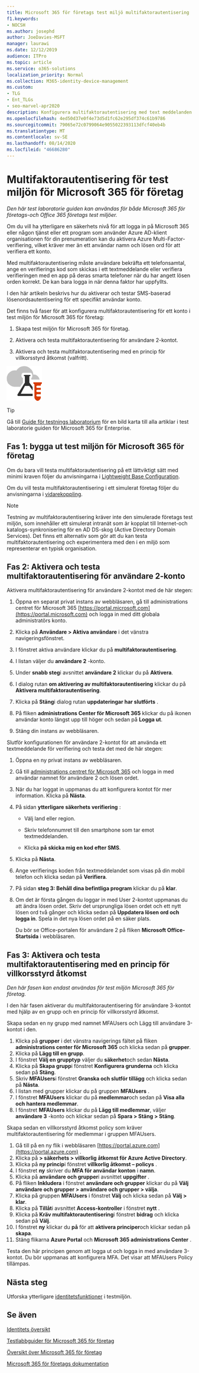 ```yaml
---
title: Microsoft 365 för företags test miljö multifaktorautentisering
f1.keywords:
- NOCSH
ms.author: josephd
author: JoeDavies-MSFT
manager: laurawi
ms.date: 12/12/2019
audience: ITPro
ms.topic: article
ms.service: o365-solutions
localization_priority: Normal
ms.collection: M365-identity-device-management
ms.custom:
- TLG
- Ent_TLGs
- seo-marvel-apr2020
description: Konfigurera multifaktorautentisering med text meddelanden som skickas till en smart telefon i test miljön för Microsoft 365 för företag.
ms.openlocfilehash: 4ed50d37e0f4e73d5d1fc62e295df374c61b9786
ms.sourcegitcommit: 79065e72c0799064e9055022393113dfcf40eb4b
ms.translationtype: MT
ms.contentlocale: sv-SE
ms.lasthandoff: 08/14/2020
ms.locfileid: "46686280"
---
```

# <a name="multi-factor-authentication-for-your-microsoft-365-for-enterprise-test-environment"></a>Multifaktorautentisering för test miljön för Microsoft 365 för företag

*Den här test laboratorie guiden kan användas för både Microsoft 365 för företags-och Office 365 företags test miljöer.*

Om du vill ha ytterligare en säkerhets nivå för att logga in på Microsoft 365 eller någon tjänst eller ett program som använder Azure AD-klient organisationen för din prenumeration kan du aktivera Azure Multi-Factor-verifiering, vilket kräver mer än ett användar namn och lösen ord för att verifiera ett konto. 

Med multifaktorautentisering måste användare bekräfta ett telefonsamtal, ange en verifierings kod som skickas i ett textmeddelande eller verifiera verifieringen med en app på deras smarta telefoner när du har angett lösen orden korrekt. De kan bara logga in när denna faktor har uppfyllts. 
  
I den här artikeln beskrivs hur du aktiverar och testar SMS-baserad lösenordsautentisering för ett specifikt användar konto.
  
Det finns två faser för att konfigurera multifaktorautentisering för ett konto i test miljön för Microsoft 365 för företag:
  
1. Skapa test miljön för Microsoft 365 för företag.
    
2. Aktivera och testa multifaktorautentisering för användare 2-kontot.

3. Aktivera och testa multifaktorautentisering med en princip för villkorsstyrd åtkomst (valfritt).

![Testlabbguider för Microsoft Cloud](../media/m365-enterprise-test-lab-guides/cloud-tlg-icon.png) 
    
> [!TIP]
> Gå till [Guide för testnings laboratorium](../media/m365-enterprise-test-lab-guides/Microsoft365EnterpriseTLGStack.pdf) för en bild karta till alla artiklar i test laboratorie guiden för Microsoft 365 för Enterprise.
  
## <a name="phase-1-build-out-your-microsoft-365-for-enterprise-test-environment"></a>Fas 1: bygga ut test miljön för Microsoft 365 för företag

Om du bara vill testa multifaktorautentisering på ett lättviktigt sätt med minimi kraven följer du anvisningarna i [Lightweight Base Configuration](lightweight-base-configuration-microsoft-365-enterprise.md).
  
Om du vill testa multifaktorautentisering i ett simulerat företag följer du anvisningarna i [vidarekoppling](pass-through-auth-m365-ent-test-environment.md).
  
> [!NOTE]
> Testning av multifaktorautentisering kräver inte den simulerade företags test miljön, som innehåller ett simulerat intranät som är kopplat till Internet-och katalogs-synkronisering för en AD DS-skog (Active Directory Domain Services). Det finns ett alternativ som gör att du kan testa multifaktorautentisering och experimentera med den i en miljö som representerar en typisk organisation. 
  
## <a name="phase-2-enable-and-test-multi-factor-authentication-for-the-user-2-account"></a>Fas 2: Aktivera och testa multifaktorautentisering för användare 2-konto

Aktivera multifaktorautentisering för användare 2-kontot med de här stegen:
  
1. Öppna en separat privat instans av webbläsaren, gå till administrations centret för Microsoft 365 [https://portal.microsoft.com](https://portal.microsoft.com) och logga in med ditt globala administratörs konto.
    
2. Klicka på **Användare > Aktiva användare** i det vänstra navigeringsfönstret.
    
3. I fönstret aktiva användare klickar du på **multifaktorautentisering**.
    
4. I listan väljer du **användare 2** -konto.
    
5. Under **snabb steg**i avsnittet **användare 2** klickar du på **Aktivera**.
    
6. I dialog rutan **om aktivering av multifaktorautentisering** klickar du på **Aktivera multifaktorautentisering**.
    
7. Klicka på **Stäng**i dialog rutan **uppdateringar har slutförts** .
    
8. På fliken **administrations Center för Microsoft 365** klickar du på ikonen användar konto längst upp till höger och sedan på **Logga ut**.
    
9. Stäng din instans av webbläsaren.
   
Slutför konfigurationen för användare 2-kontot för att använda ett textmeddelande för verifiering och testa det med de här stegen:
  
1. Öppna en ny privat instans av webbläsaren.
    
2. Gå till [administrations centret för Microsoft 365](https://admin.microsoft.com) och logga in med användar namnet för användare 2 och lösen ordet.
    
3. När du har loggat in uppmanas du att konfigurera kontot för mer information. Klicka på **Nästa**.
    
4. På sidan **ytterligare säkerhets verifiering** :
    
   - Välj land eller region.
    
   - Skriv telefonnumret till den smartphone som tar emot textmeddelanden.
    
   - Klicka **på** **skicka mig en kod efter SMS**.
    
5. Klicka på **Nästa**.
    
6. Ange verifierings koden från textmeddelandet som visas på din mobil telefon och klicka sedan på **Verifiera**.
    
7. På sidan **steg 3: Behåll dina befintliga program** klickar du på **klar**.
    
8. Om det är första gången du loggar in med User 2-kontot uppmanas du att ändra lösen ordet. Skriv det ursprungliga lösen ordet och ett nytt lösen ord två gånger och klicka sedan på **Uppdatera lösen ord och logga in**. Spela in det nya lösen ordet på en säker plats.
    
    Du bör se Office-portalen för användare 2 på fliken **Microsoft Office-Startsida** i webbläsaren.

## <a name="phase-3-enable-and-test-multi-factor-authentication-with-a-conditional-access-policy"></a>Fas 3: Aktivera och testa multifaktorautentisering med en princip för villkorsstyrd åtkomst

*Den här fasen kan endast användas för test miljön Microsoft 365 för företag.*

I den här fasen aktiverar du multifaktorautentisering för användare 3-kontot med hjälp av en grupp och en princip för villkorsstyrd åtkomst.

Skapa sedan en ny grupp med namnet MFAUsers och Lägg till användare 3-kontot i den.

1. Klicka på **grupper** i det vänstra navigerings fältet på fliken **administrations center för Microsoft 365** och klicka sedan på **grupper**.
2. Klicka på **Lägg till en grupp**.
3. I fönstret **Välj en grupptyp** väljer du **säkerhet**och sedan **Nästa**.
4. Klicka på **Skapa grupp**i fönstret **Konfigurera grunderna** och klicka sedan på **Stäng**.
5. Skriv **MFAUsers**i fönstret **Granska och slutför tillägg** och klicka sedan på **Nästa**.
6. I listan med grupper klickar du på gruppen **MFAUsers** .
7. I fönstret **MFAUsers** klickar du på **medlemmar**och sedan på **Visa alla och hantera medlemmar**.
8. I fönstret **MFAUsers** klickar du på **Lägg till medlemmar**, väljer **användare 3** -konto och klickar sedan på **Spara > Stäng > Stäng**.

Skapa sedan en villkorsstyrd åtkomst policy som kräver multifaktorautentisering för medlemmar i gruppen MFAUsers.

1. Gå till på en ny flik i webbläsaren [https://portal.azure.com](https://portal.azure.com) .
2. Klicka på **> säkerhets > villkorlig åtkomst för Azure Active Directory**.
3. Klicka på **ny princip**i fönstret **villkorlig åtkomst – policys** .
4. I fönstret **ny** skriver du **MFA för användar konton** i **namn**.
5. Klicka på **användare och grupper**i avsnittet **uppgifter** .
6. På fliken **Inkludera** i fönstret **användare och grupper** klickar du på **Välj användare och grupper > användare och grupper > välja**.
7. Klicka på gruppen **MFAUsers** i fönstret **Välj** och klicka sedan på **Välj > klar**.
8. Klicka på **Tillåt**i avsnittet **Access-kontroller** i fönstret **nytt** .
9. Klicka på **Kräv multifaktorautentisering**i fönstret **bidrag** och klicka sedan på **Välj**.
10. I fönstret **ny** klickar du **på** för att **aktivera principer**och klickar sedan på **skapa**.
11. Stäng flikarna **Azure Portal** och **Microsoft 365 administrations Center** .

Testa den här principen genom att logga ut och logga in med användare 3-kontot. Du bör uppmanas att konfigurera MFA. Det visar att MFAUsers Policy tillämpas.

## <a name="next-step"></a>Nästa steg

Utforska ytterligare [identitetsfunktioner](m365-enterprise-test-lab-guides.md#identity) i testmiljön.

## <a name="see-also"></a>Se även

[Identitets översikt](identity-roadmap-microsoft-365.md)

[Testlabbguider för Microsoft 365 för företag](m365-enterprise-test-lab-guides.md)

[Översikt över Microsoft 365 för företag](microsoft-365-overview.md)

[Microsoft 365 för företags dokumentation](https://docs.microsoft.com/microsoft-365-enterprise/)

